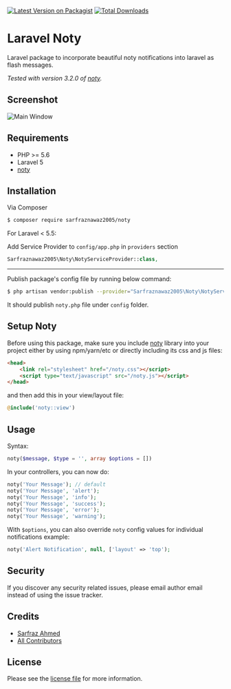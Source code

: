 [![Latest Version on Packagist][ico-version]][link-packagist]
[![Total Downloads][ico-downloads]][link-downloads]

# Laravel Noty

Laravel package to incorporate beautiful noty notifications into laravel as flash messages.

*Tested with version 3.2.0 of [noty](https://github.com/needim/noty).*

## Screenshot

![Main Window](https://github.com/sarfraznawaz2005/noty/blob/master/screen.jpg?raw=true)

## Requirements

 - PHP >= 5.6
 - Laravel 5
 - [noty](https://github.com/needim/noty)

## Installation

Via Composer

``` bash
$ composer require sarfraznawaz2005/noty
```

For Laravel < 5.5:

Add Service Provider to `config/app.php` in `providers` section
```php
Sarfraznawaz2005\Noty\NotyServiceProvider::class,
```

---

Publish package's config file by running below command:

```bash
$ php artisan vendor:publish --provider="Sarfraznawaz2005\Noty\NotyServiceProvider"
```
It should publish `noty.php` file under `config` folder.

## Setup Noty

Before using this package, make sure you include [noty](https://github.com/needim/noty) library into your project either by using npm/yarn/etc or directly including its css and js files:

```html
<head>    
    <link rel="stylesheet" href="/noty.css"></script>
    <script type="text/javascript" src="/noty.js"></script>
</head>
```
and then add this in your view/layout file:

```php
@include('noty::view')
```

## Usage

Syntax:
```php
noty($message, $type = '', array $options = [])
```

In your controllers, you can now do:

```php
noty('Your Message'); // default
noty('Your Message', 'alert');
noty('Your Message', 'info');
noty('Your Message', 'success');
noty('Your Message', 'error');
noty('Your Message', 'warning');
```

With `$options`, you can also override `noty` config values for individual notifications example:

```php
noty('Alert Notification', null, ['layout' => 'top');
```

## Security

If you discover any security related issues, please email author email instead of using the issue tracker.

## Credits

- [Sarfraz Ahmed][link-author]
- [All Contributors][link-contributors]

## License

Please see the [license file](license.md) for more information.

[ico-version]: https://img.shields.io/packagist/v/sarfraznawaz2005/noty.svg?style=flat-square
[ico-downloads]: https://img.shields.io/packagist/dt/sarfraznawaz2005/noty.svg?style=flat-square

[link-packagist]: https://packagist.org/packages/sarfraznawaz2005/noty
[link-downloads]: https://packagist.org/packages/sarfraznawaz2005/noty
[link-author]: https://github.com/sarfraznawaz2005
[link-contributors]: https://github.com/sarfraznawaz2005/noty/graphs/contributors